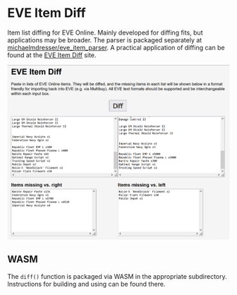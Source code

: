 # EVE Item Diff

Item list diffing for EVE Online. Mainly developed for diffing fits, but
applications may be broader. The parser is packaged separately at
[michaelmdresser/eve_item_parser](https://github.com/michaelmdresser/eve_item_parser). A practical application of
diffing can be found at the [EVE Item Diff](https://michaelmdresser.com/eve-item-diff.html) site.

![](media/diffscreenshot.png)


## WASM

The `diff()` function is packaged via WASM in the appropriate subdirectory.
Instructions for building and using can be found there.
